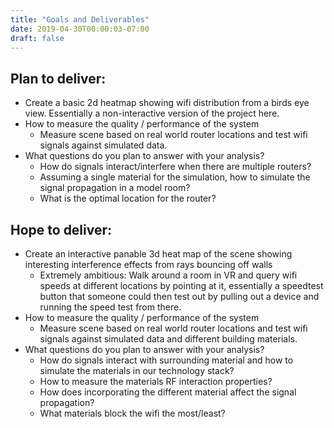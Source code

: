 ```yaml
---
title: "Goals and Deliverables"
date: 2019-04-30T00:00:03-07:00
draft: false
---
```

## Plan to deliver:    
* Create a basic 2d heatmap showing wifi distribution from a birds eye view. Essentially a non-interactive version of the project here.
* How to measure the quality / performance of the system
    * Measure scene based on real world router locations and test wifi signals against simulated data.
* What questions do you plan to answer with your analysis?
    * How do signals interact/interfere  when there are multiple routers?  
    * Assuming a single material for the simulation, how to simulate the signal propagation in a model room?
    * What is the optimal location for the router? 

## Hope to deliver: 
* Create an interactive panable 3d heat map of the scene showing interesting interference effects from rays bouncing off walls
    * Extremely ambitious: Walk around a room in VR and query wifi speeds at different locations by pointing at it, essentially a speedtest button that someone could then test out by pulling out a device and running the speed test from there.
* How to measure the quality / performance of the system
    * Measure scene based on real world router locations and test wifi signals against simulated data and different building materials.
* What questions do you plan to answer with your analysis?
    * How do signals interact with surrounding material and how to simulate the materials in our technology stack?
    * How to measure the materials RF interaction properties?
    * How does incorporating the different material affect the signal propagation?
    * What materials block the wifi the most/least? 

